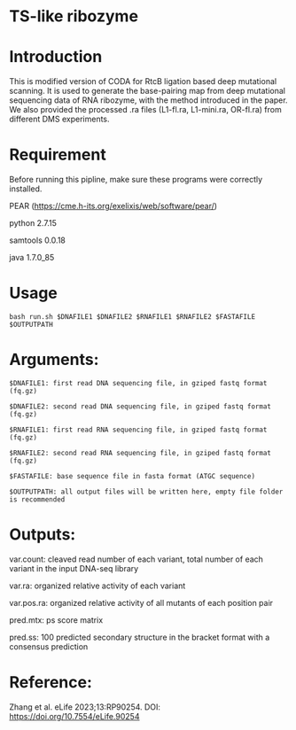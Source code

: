 # TS-like ribozyme

# Introduction
This is modified version of CODA for RtcB ligation based deep mutational scanning. It is used to generate the base-pairing map from deep mutational sequencing data of RNA ribozyme, with the method introduced in the paper. We also provided the processed .ra files (L1-fl.ra, L1-mini.ra, OR-fl.ra) from different DMS experiments. 

# Requirement

Before running this pipline, make sure these programs were correctly installed.

  PEAR (https://cme.h-its.org/exelixis/web/software/pear/)
  
  python 2.7.15
  
  samtools 0.0.18
  
  java 1.7.0_85


# Usage

  `bash run.sh $DNAFILE1 $DNAFILE2 $RNAFILE1 $RNAFILE2 $FASTAFILE $OUTPUTPATH`

# Arguments:
  
  ```
  $DNAFILE1: first read DNA sequencing file, in gziped fastq format (fq.gz)
  
  $DNAFILE2: second read DNA sequencing file, in gziped fastq format (fq.gz)
  
  $RNAFILE1: first read RNA sequencing file, in gziped fastq format (fq.gz)
  
  $RNAFILE2: second read RNA sequencing file, in gziped fastq format (fq.gz)
  
  $FASTAFILE: base sequence file in fasta format (ATGC sequence)
  
  $OUTPUTPATH: all output files will be written here, empty file folder is recommended
```

# Outputs:

  var.count: cleaved read number of each variant, total number of each variant in the input DNA-seq library
  
  var.ra: organized relative activity of each variant
  
  var.pos.ra: organized relative activity of all mutants of each position pair
  
  pred.mtx: ps score matrix
  
  pred.ss: 100 predicted secondary structure in the bracket format with a consensus prediction
  
# Reference:

  Zhang et al. eLife 2023;13:RP90254. DOI: https://doi.org/10.7554/eLife.90254
